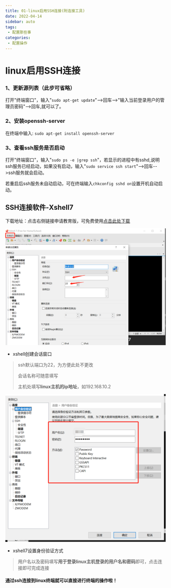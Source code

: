 ```yaml
---
title: 01-linux启用SSH连接(附连接工具)
date: 2022-04-14
sidebar: auto
tags:
 - 配置那些事
categories: 
 - 配置操作
---
```


# **linux启用SSH连接**

### 1、更新源列表（此步可省略）

打开"终端窗口"，输入"`sudo apt-get update`"-->回车-->"输入当前登录用户的管理员密码"-->回车,就可以了。

### 2、安装openssh-server

在终端中输入: `sudo apt-get install openssh-server`

### 3、查看ssh服务是否启动

打开"终端窗口"，输入"`sudo ps -e |grep ssh`"，若显示的进程中有sshd,说明ssh服务已经启动，如果没有启动，输入"`sudo service ssh start`"-->回车-->ssh服务就会启动。

若重启后ssh服务未自动启动，可在终端输入`chkconfig sshd on`设置开机自动启动。

## **SSH连接软件-Xshell7**

下载地址：点击右侧链接申请教育版，可免费使用<u>[点击此处下载](https://www.xshell.com/zh/free-for-home-school/)</u>

![](./picture/01_1.png)

- xshell创建会话窗口

> ssh默认端口为22，为方便此处不更改
> 
> 会话名称可随意填写
> 
> 主机处填写**linux主机的ip地址**，如192.168.10.2

![](./picture/01_2.png)

- xshell7设置身份验证方式

> 用户名以及密码填写**用于登录linux主机登录的用户名和密码**即可，点击连接即可完成连接

#### **通过ssh连接到linux终端就可以直接进行终端的操作啦！**